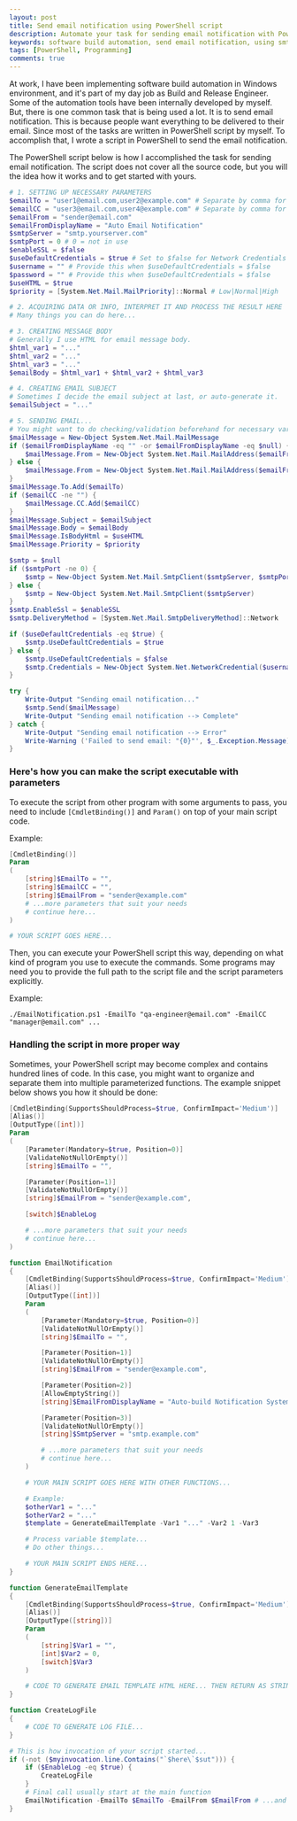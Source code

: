 ```yaml
---
layout: post
title: Send email notification using PowerShell script
description: Automate your task for sending email notification with PowerShell script and Windows SMTP Client.
keywords: software build automation, send email notification, using smtp client in powershell, software build notification
tags: [PowerShell, Programming]
comments: true
---
```


At work, I have been implementing software build automation in Windows environment, and it's part of my day job as Build and Release Engineer. Some of the automation tools have been internally developed by myself. But, there is one common task that is being used a lot. It is to send email notification. This is because people want everything to be delivered to their email. Since most of the tasks are written in PowerShell script by myself. To accomplish that, I wrote a script in PowerShell to send the email notification.

The PowerShell script below is how I accomplished the task for sending email notification. The script does not cover all the source code, but you will the idea how it works and to get started with yours.

```powershell
# 1. SETTING UP NECESSARY PARAMETERS
$emailTo = "user1@email.com,user2@example.com" # Separate by comma for multiple email addresses
$emailCC = "user3@email.com,user4@example.com" # Separate by comma for multiple email addresses
$emailFrom = "sender@email.com"
$emailFromDisplayName = "Auto Email Notification"
$smtpServer = "smtp.yourserver.com"
$smtpPort = 0 # 0 = not in use
$enableSSL = $false
$useDefaultCredentials = $true # Set to $false for Network Credentials
$username = "" # Provide this when $useDefaultCredentials = $false
$password = "" # Provide this when $useDefaultCredentials = $false
$useHTML = $true
$priority = [System.Net.Mail.MailPriority]::Normal # Low|Normal|High

# 2. ACQUIRING DATA OR INFO, INTERPRET IT AND PROCESS THE RESULT HERE
# Many things you can do here...

# 3. CREATING MESSAGE BODY
# Generally I use HTML for email message body.
$html_var1 = "..."
$html_var2 = "..."
$html_var3 = "..."
$emailBody = $html_var1 + $html_var2 + $html_var3

# 4. CREATING EMAIL SUBJECT
# Sometimes I decide the email subject at last, or auto-generate it.
$emailSubject = "..."

# 5. SENDING EMAIL...
# You might want to do checking/validation beforehand for necessary variables
$mailMessage = New-Object System.Net.Mail.MailMessage
if ($emailFromDisplayName -eq "" -or $emailFromDisplayName -eq $null) {
    $mailMessage.From = New-Object System.Net.Mail.MailAddress($emailFrom)
} else {
    $mailMessage.From = New-Object System.Net.Mail.MailAddress($emailFrom, $emailFromDisplayName)
}
$mailMessage.To.Add($emailTo)
if ($emailCC -ne "") {
    $mailMessage.CC.Add($emailCC)
}
$mailMessage.Subject = $emailSubject
$mailMessage.Body = $emailBody
$mailMessage.IsBodyHtml = $useHTML
$mailMessage.Priority = $priority

$smtp = $null
if ($smtpPort -ne 0) {
    $smtp = New-Object System.Net.Mail.SmtpClient($smtpServer, $smtpPort)
} else {
    $smtp = New-Object System.Net.Mail.SmtpClient($smtpServer)
}
$smtp.EnableSsl = $enableSSL
$smtp.DeliveryMethod = [System.Net.Mail.SmtpDeliveryMethod]::Network

if ($useDefaultCredentials -eq $true) {
    $smtp.UseDefaultCredentials = $true
} else {
    $smtp.UseDefaultCredentials = $false
    $smtp.Credentials = New-Object System.Net.NetworkCredential($username, $password)
}

try {
    Write-Output "Sending email notification..."
    $smtp.Send($mailMessage)
    Write-Output "Sending email notification --> Complete"
} catch {
    Write-Output "Sending email notification --> Error"
    Write-Warning ('Failed to send email: "{0}"', $_.Exception.Message)
}
```

### Here's how you can make the script executable with parameters

To execute the script from other program with some arguments to pass, you need to include `[CmdletBinding()]` and `Param()` on top of your main script code.

Example:

```powershell
[CmdletBinding()]
Param
(
    [string]$EmailTo = "",
    [string]$EmailCC = "",
    [string]$EmailFrom = "sender@example.com"
    # ...more parameters that suit your needs
    # continue here...
)

# YOUR SCRIPT GOES HERE...
```

Then, you can execute your PowerShell script this way, depending on what kind of program you use to execute the commands. Some programs may need you to provide the full path to the script file and the script parameters explicitly.

Example:

```
./EmailNotification.ps1 -EmailTo "qa-engineer@email.com" -EmailCC "manager@email.com" ...
```

### Handling the script in more proper way

Sometimes, your PowerShell script may become complex and contains hundred lines of code. In this case, you might want to organize and separate them into multiple parameterized functions. The example snippet below shows you how it should be done:

```powershell
[CmdletBinding(SupportsShouldProcess=$true, ConfirmImpact='Medium')]
[Alias()]
[OutputType([int])]
Param
(
    [Parameter(Mandatory=$true, Position=0)]
    [ValidateNotNullOrEmpty()]
    [string]$EmailTo = "",

    [Parameter(Position=1)]
    [ValidateNotNullOrEmpty()]
    [string]$EmailFrom = "sender@example.com",

    [switch]$EnableLog

    # ...more parameters that suit your needs
    # continue here...
)

function EmailNotification
{
    [CmdletBinding(SupportsShouldProcess=$true, ConfirmImpact='Medium')]
    [Alias()]
    [OutputType([int])]
    Param
    (
        [Parameter(Mandatory=$true, Position=0)]
        [ValidateNotNullOrEmpty()]
        [string]$EmailTo = "",

        [Parameter(Position=1)]
        [ValidateNotNullOrEmpty()]
        [string]$EmailFrom = "sender@example.com",

        [Parameter(Position=2)]
        [AllowEmptyString()]
        [string]$EmailFromDisplayName = "Auto-build Notification System",

        [Parameter(Position=3)]
        [ValidateNotNullOrEmpty()]
        [string]$SmtpServer = "smtp.example.com"

        # ...more parameters that suit your needs
        # continue here...
    )

    # YOUR MAIN SCRIPT GOES HERE WITH OTHER FUNCTIONS...

    # Example:
    $otherVar1 = "..."
    $otherVar2 = "..."
    $template = GenerateEmailTemplate -Var1 "..." -Var2 1 -Var3

    # Process variable $template...
    # Do other things...

    # YOUR MAIN SCRIPT ENDS HERE...
}

function GenerateEmailTemplate
{
    [CmdletBinding(SupportsShouldProcess=$true, ConfirmImpact='Medium')]
    [Alias()]
    [OutputType([string])]
    Param
    (
        [string]$Var1 = "",
        [int]$Var2 = 0,
        [switch]$Var3
    )

    # CODE TO GENERATE EMAIL TEMPLATE HTML HERE... THEN RETURN AS STRING.
}

function CreateLogFile
{
    # CODE TO GENERATE LOG FILE...
}

# This is how invocation of your script started...
if (-not ($myinvocation.line.Contains("`$here\`$sut"))) {
    if ($EnableLog -eq $true) {
        CreateLogFile
    }
    # Final call usually start at the main function
    EmailNotification -EmailTo $EmailTo -EmailFrom $EmailFrom # ...and more parameters here...
}
```